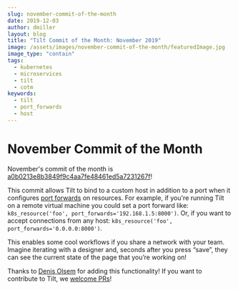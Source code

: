 ```yaml
---
slug: november-commit-of-the-month
date: 2019-12-03
author: dmiller
layout: blog
title: "Tilt Commit of the Month: November 2019"
image: /assets/images/november-commit-of-the-month/featuredImage.jpg
image_type: "contain"
tags:
  - kubernetes
  - microservices
  - tilt
  - cotm
keywords:
  - tilt
  - port_forwards
  - host
---
```


# November Commit of the Month

November's commit of the month is [a0b0213e8b3849f9c4aa7fe48461ed5a7231267f](https://github.com/windmilleng/tilt/commit/a0b0213e8b3849f9c4aa7fe48461ed5a7231267f)!

This commit allows Tilt to bind to a custom host in addition to a port when it configures [port forwards](https://docs.tilt.dev/api.html#api.k8s_resource) on resources. For example, if you're running Tilt on a remote virtual machine you could set a port forward like: `k8s_resource('foo', port_forwards='192.168.1.5:8000')`. Or, if you want to accept connections from any host: `k8s_resource('foo', port_forwards='0.0.0.0:8000')`.

This enables some cool workflows if you share a network with your team. Imagine iterating with a designer and, seconds after you press “save”, they can see the current state of the page that you’re working on!


Thanks to [Denis Olsem](https://github.com/dolsem) for adding this functionality! If you want to contribute to Tilt, we [welcome PRs](https://github.com/windmilleng/tilt/blob/master/CONTRIBUTING.md)!
